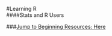 #Learning R  
####Stats and R Users

###[Jump to Beginning Resources: Here](https://github.com/mn-stats/Learning-R/edit/master/README.md)
